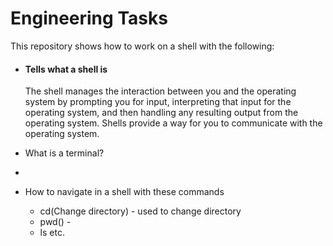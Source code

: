#	Engineering Tasks

This repository shows how to work on a shell with the following:
- #### Tells what a shell is 
	The shell manages the interaction between you and the operating system by prompting you for input, interpreting that input for the operating system, and then handling any resulting output from the operating system. Shells provide a way for you to communicate with the operating system. 
	
- What is a terminal?
- 
- How to navigate in a shell with these commands
	- cd(Change directory) - used to change directory
	- pwd() -
	- ls etc. 

